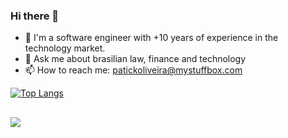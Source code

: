 ### Hi there 👋

- 🔭 I'm a software engineer with +10 years of experience in the technology market. 
- 💬 Ask me about brasilian law, finance and technology
- 📫 How to reach me: patickoliveira@mystuffbox.com
  
[![Top Langs](https://github-readme-stats-iota-sable.vercel.app/api/top-langs/?username=patrickoliveira15&layout=compact)](https://github.com/patrickoliveira15/github-readme-stats)


##

<div> 
  <a href="https://www.linkedin.com/in/patrickaoliveira/" target="_blank"><img src="https://img.shields.io/badge/-LinkedIn-%230077B5?style=for-the-badge&logo=linkedin&logoColor=white" target="_blank"></a> 
</div>
